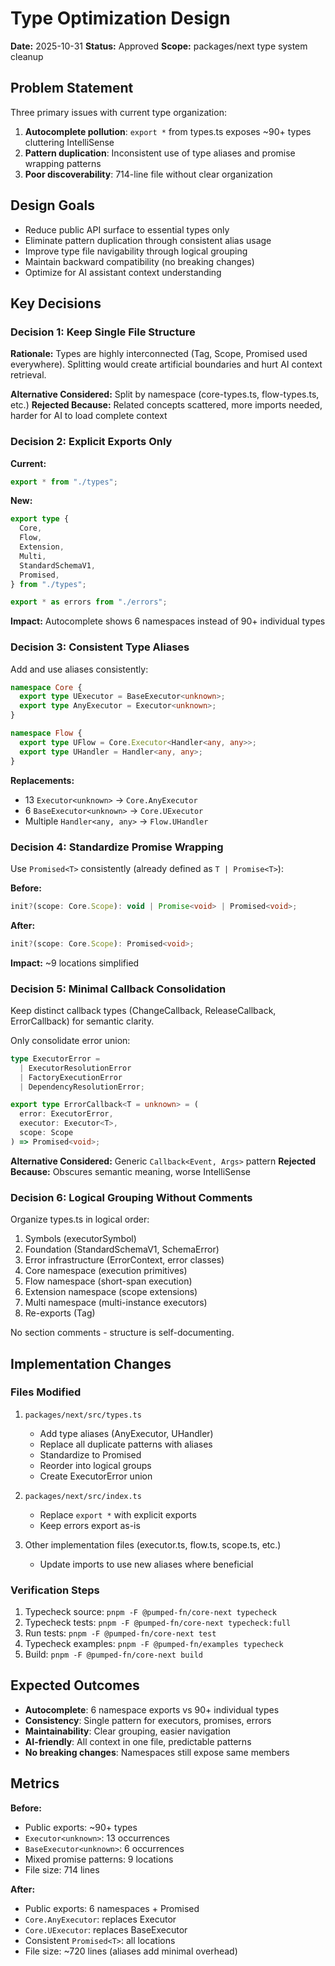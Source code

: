 # Type Optimization Design

**Date:** 2025-10-31
**Status:** Approved
**Scope:** packages/next type system cleanup

## Problem Statement

Three primary issues with current type organization:

1. **Autocomplete pollution**: `export *` from types.ts exposes ~90+ types cluttering IntelliSense
2. **Pattern duplication**: Inconsistent use of type aliases and promise wrapping patterns
3. **Poor discoverability**: 714-line file without clear organization

## Design Goals

- Reduce public API surface to essential types only
- Eliminate pattern duplication through consistent alias usage
- Improve type file navigability through logical grouping
- Maintain backward compatibility (no breaking changes)
- Optimize for AI assistant context understanding

## Key Decisions

### Decision 1: Keep Single File Structure

**Rationale:** Types are highly interconnected (Tag, Scope, Promised used everywhere). Splitting would create artificial boundaries and hurt AI context retrieval.

**Alternative Considered:** Split by namespace (core-types.ts, flow-types.ts, etc.)
**Rejected Because:** Related concepts scattered, more imports needed, harder for AI to load complete context

### Decision 2: Explicit Exports Only

**Current:**
```typescript
export * from "./types";
```

**New:**
```typescript
export type {
  Core,
  Flow,
  Extension,
  Multi,
  StandardSchemaV1,
  Promised,
} from "./types";

export * as errors from "./errors";
```

**Impact:** Autocomplete shows 6 namespaces instead of 90+ individual types

### Decision 3: Consistent Type Aliases

Add and use aliases consistently:

```typescript
namespace Core {
  export type UExecutor = BaseExecutor<unknown>;
  export type AnyExecutor = Executor<unknown>;
}

namespace Flow {
  export type UFlow = Core.Executor<Handler<any, any>>;
  export type UHandler = Handler<any, any>;
}
```

**Replacements:**
- 13 `Executor<unknown>` → `Core.AnyExecutor`
- 6 `BaseExecutor<unknown>` → `Core.UExecutor`
- Multiple `Handler<any, any>` → `Flow.UHandler`

### Decision 4: Standardize Promise Wrapping

Use `Promised<T>` consistently (already defined as `T | Promise<T>`):

**Before:**
```typescript
init?(scope: Core.Scope): void | Promise<void> | Promised<void>;
```

**After:**
```typescript
init?(scope: Core.Scope): Promised<void>;
```

**Impact:** ~9 locations simplified

### Decision 5: Minimal Callback Consolidation

Keep distinct callback types (ChangeCallback, ReleaseCallback, ErrorCallback) for semantic clarity.

Only consolidate error union:

```typescript
type ExecutorError =
  | ExecutorResolutionError
  | FactoryExecutionError
  | DependencyResolutionError;

export type ErrorCallback<T = unknown> = (
  error: ExecutorError,
  executor: Executor<T>,
  scope: Scope
) => Promised<void>;
```

**Alternative Considered:** Generic `Callback<Event, Args>` pattern
**Rejected Because:** Obscures semantic meaning, worse IntelliSense

### Decision 6: Logical Grouping Without Comments

Organize types.ts in logical order:

1. Symbols (executorSymbol)
2. Foundation (StandardSchemaV1, SchemaError)
3. Error infrastructure (ErrorContext, error classes)
4. Core namespace (execution primitives)
5. Flow namespace (short-span execution)
6. Extension namespace (scope extensions)
7. Multi namespace (multi-instance executors)
8. Re-exports (Tag)

No section comments - structure is self-documenting.

## Implementation Changes

### Files Modified

1. `packages/next/src/types.ts`
   - Add type aliases (AnyExecutor, UHandler)
   - Replace all duplicate patterns with aliases
   - Standardize to Promised<T>
   - Reorder into logical groups
   - Create ExecutorError union

2. `packages/next/src/index.ts`
   - Replace `export *` with explicit exports
   - Keep errors export as-is

3. Other implementation files (executor.ts, flow.ts, scope.ts, etc.)
   - Update imports to use new aliases where beneficial

### Verification Steps

1. Typecheck source: `pnpm -F @pumped-fn/core-next typecheck`
2. Typecheck tests: `pnpm -F @pumped-fn/core-next typecheck:full`
3. Run tests: `pnpm -F @pumped-fn/core-next test`
4. Typecheck examples: `pnpm -F @pumped-fn/examples typecheck`
5. Build: `pnpm -F @pumped-fn/core-next build`

## Expected Outcomes

- **Autocomplete**: 6 namespace exports vs 90+ individual types
- **Consistency**: Single pattern for executors, promises, errors
- **Maintainability**: Clear grouping, easier navigation
- **AI-friendly**: All context in one file, predictable patterns
- **No breaking changes**: Namespaces still expose same members

## Metrics

**Before:**
- Public exports: ~90+ types
- `Executor<unknown>`: 13 occurrences
- `BaseExecutor<unknown>`: 6 occurrences
- Mixed promise patterns: 9 locations
- File size: 714 lines

**After:**
- Public exports: 6 namespaces + Promised
- `Core.AnyExecutor`: replaces Executor<unknown>
- `Core.UExecutor`: replaces BaseExecutor<unknown>
- Consistent `Promised<T>`: all locations
- File size: ~720 lines (aliases add minimal overhead)
